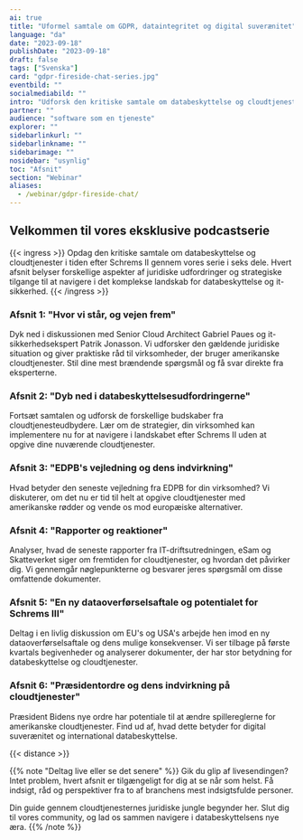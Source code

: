 ```yaml
---
ai: true
title: "Uformel samtale om GDPR, dataintegritet og digital suverænitet"
language: "da"
date: "2023-09-18"
publishDate: "2023-09-18"
draft: false
tags: ["Svenska"]
card: "gdpr-fireside-chat-series.jpg"
eventbild: ""
socialmediabild: ""
intro: "Udforsk den kritiske samtale om databeskyttelse og cloudtjenester i tiden efter Schrems II gennem vores seksdelte serie."
partner: ""
audience: "software som en tjeneste"
explorer: ""
sidebarlinkurl: ""
sidebarlinkname: ""
sidebarimage: ""
nosidebar: "usynlig"
toc: "Afsnit"
section: "Webinar"
aliases:
  - /webinar/gdpr-fireside-chat/
---
```

## Velkommen til vores eksklusive podcastserie

{{< ingress >}}
Opdag den kritiske samtale om databeskyttelse og cloudtjenester i tiden efter Schrems II gennem vores serie i seks dele. Hvert afsnit belyser forskellige aspekter af juridiske udfordringer og strategiske tilgange til at navigere i det komplekse landskab for databeskyttelse og it-sikkerhed.
{{< /ingress >}}

### Afsnit 1: "Hvor vi står, og vejen frem"

Dyk ned i diskussionen med Senior Cloud Architect Gabriel Paues og it-sikkerhedsekspert Patrik Jonasson. Vi udforsker den gældende juridiske situation og giver praktiske råd til virksomheder, der bruger amerikanske cloudtjenester. Stil dine mest brændende spørgsmål og få svar direkte fra eksperterne.

### Afsnit 2: "Dyb ned i databeskyttelsesudfordringerne"

Fortsæt samtalen og udforsk de forskellige budskaber fra cloudtjenesteudbydere. Lær om de strategier, din virksomhed kan implementere nu for at navigere i landskabet efter Schrems II uden at opgive dine nuværende cloudtjenester.

### Afsnit 3: "EDPB's vejledning og dens indvirkning"

Hvad betyder den seneste vejledning fra EDPB for din virksomhed? Vi diskuterer, om det nu er tid til helt at opgive cloudtjenester med amerikanske rødder og vende os mod europæiske alternativer.

### Afsnit 4: "Rapporter og reaktioner"

Analyser, hvad de seneste rapporter fra IT-driftsutredningen, eSam og Skatteverket siger om fremtiden for cloudtjenester, og hvordan det påvirker dig. Vi gennemgår nøglepunkterne og besvarer jeres spørgsmål om disse omfattende dokumenter.

### Afsnit 5: "En ny dataoverførselsaftale og potentialet for Schrems III"

Deltag i en livlig diskussion om EU's og USA's arbejde hen imod en ny dataoverførselsaftale og dens mulige konsekvenser. Vi ser tilbage på første kvartals begivenheder og analyserer dokumenter, der har stor betydning for databeskyttelse og cloudtjenester.

### Afsnit 6: "Præsidentordre og dens indvirkning på cloudtjenester"

Præsident Bidens nye ordre har potentiale til at ændre spillereglerne for amerikanske cloudtjenester. Find ud af, hvad dette betyder for digital suverænitet og international databeskyttelse.

{{< distance >}}

{{% note "Deltag live eller se det senere" %}}
Gik du glip af livesendingen? Intet problem, hvert afsnit er tilgængeligt for dig at se når som helst. Få indsigt, råd og perspektiver fra to af branchens mest indsigtsfulde personer.

Din guide gennem cloudtjenesternes juridiske jungle begynder her. Slut dig til vores community, og lad os sammen navigere i databeskyttelsens nye æra.
{{% /note %}}